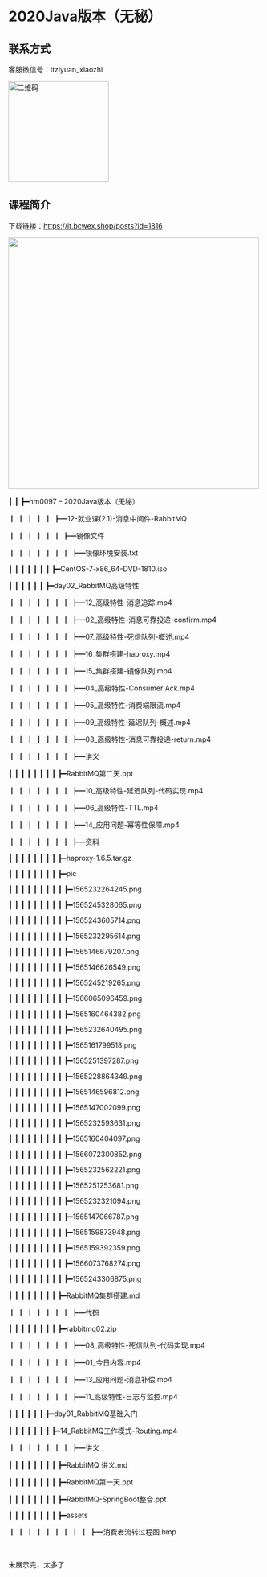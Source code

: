 # 2020Java版本（无秘）

## 联系方式

客服微信号：itziyuan_xiaozhi

<img src="https://ziyuanyun.oss-cn-guangzhou.aliyuncs.com/common/20240614073449/666b82192834a.jpg" width="200" height="200" alt="二维码">

## 课程简介

下载链接：https://it.bcwex.shop/posts?id=1816

<img src="https://ziyuanyun.oss-cn-guangzhou.aliyuncs.com/yun/20240515183541/66448ffd011c0.jpg" width="500" alt="">

  ┃ ┃ ┣━hm0097 &#8211; 2020Java版本（无秘）

 ┃ ┃ ┃ ┃ ┃ ┣━12-就业课(2.1)-消息中间件-RabbitMQ

 ┃ ┃ ┃ ┃ ┃ ┃ ┣━镜像文件

 ┃ ┃ ┃ ┃ ┃ ┃ ┃ ┣━镜像环境安装.txt

 ┃ ┃ ┃ ┃ ┃ ┃ ┃ ┣━CentOS-7-x86_64-DVD-1810.iso

 ┃ ┃ ┃ ┃ ┃ ┃ ┣━day02_RabbitMQ高级特性

 ┃ ┃ ┃ ┃ ┃ ┃ ┃ ┣━12_高级特性-消息追踪.mp4

 ┃ ┃ ┃ ┃ ┃ ┃ ┃ ┣━02_高级特性-消息可靠投递-confirm.mp4

 ┃ ┃ ┃ ┃ ┃ ┃ ┃ ┣━07_高级特性-死信队列-概述.mp4

 ┃ ┃ ┃ ┃ ┃ ┃ ┃ ┣━16_集群搭建-haproxy.mp4

 ┃ ┃ ┃ ┃ ┃ ┃ ┃ ┣━15_集群搭建-镜像队列.mp4

 ┃ ┃ ┃ ┃ ┃ ┃ ┃ ┣━04_高级特性-Consumer Ack.mp4

 ┃ ┃ ┃ ┃ ┃ ┃ ┃ ┣━05_高级特性-消费端限流.mp4

 ┃ ┃ ┃ ┃ ┃ ┃ ┃ ┣━09_高级特性-延迟队列-概述.mp4

 ┃ ┃ ┃ ┃ ┃ ┃ ┃ ┣━03_高级特性-消息可靠投递-return.mp4

 ┃ ┃ ┃ ┃ ┃ ┃ ┃ ┣━讲义

 ┃ ┃ ┃ ┃ ┃ ┃ ┃ ┃ ┣━RabbitMQ第二天.ppt

 ┃ ┃ ┃ ┃ ┃ ┃ ┃ ┣━10_高级特性-延迟队列-代码实现.mp4

 ┃ ┃ ┃ ┃ ┃ ┃ ┃ ┣━06_高级特性-TTL.mp4

 ┃ ┃ ┃ ┃ ┃ ┃ ┃ ┣━14_应用问题-幂等性保障.mp4

 ┃ ┃ ┃ ┃ ┃ ┃ ┃ ┣━资料

 ┃ ┃ ┃ ┃ ┃ ┃ ┃ ┃ ┣━haproxy-1.6.5.tar.gz

 ┃ ┃ ┃ ┃ ┃ ┃ ┃ ┃ ┣━pic

 ┃ ┃ ┃ ┃ ┃ ┃ ┃ ┃ ┃ ┣━1565232264245.png

 ┃ ┃ ┃ ┃ ┃ ┃ ┃ ┃ ┃ ┣━1565245328065.png

 ┃ ┃ ┃ ┃ ┃ ┃ ┃ ┃ ┃ ┣━1565243605714.png

 ┃ ┃ ┃ ┃ ┃ ┃ ┃ ┃ ┃ ┣━1565232295614.png

 ┃ ┃ ┃ ┃ ┃ ┃ ┃ ┃ ┃ ┣━1565146679207.png

 ┃ ┃ ┃ ┃ ┃ ┃ ┃ ┃ ┃ ┣━1565146626549.png

 ┃ ┃ ┃ ┃ ┃ ┃ ┃ ┃ ┃ ┣━1565245219265.png

 ┃ ┃ ┃ ┃ ┃ ┃ ┃ ┃ ┃ ┣━1566065096459.png

 ┃ ┃ ┃ ┃ ┃ ┃ ┃ ┃ ┃ ┣━1565160464382.png

 ┃ ┃ ┃ ┃ ┃ ┃ ┃ ┃ ┃ ┣━1565232640495.png

 ┃ ┃ ┃ ┃ ┃ ┃ ┃ ┃ ┃ ┣━1565161799518.png

 ┃ ┃ ┃ ┃ ┃ ┃ ┃ ┃ ┃ ┣━1565251397287.png

 ┃ ┃ ┃ ┃ ┃ ┃ ┃ ┃ ┃ ┣━1565228864349.png

 ┃ ┃ ┃ ┃ ┃ ┃ ┃ ┃ ┃ ┣━1565146596812.png

 ┃ ┃ ┃ ┃ ┃ ┃ ┃ ┃ ┃ ┣━1565147002099.png

 ┃ ┃ ┃ ┃ ┃ ┃ ┃ ┃ ┃ ┣━1565232593631.png

 ┃ ┃ ┃ ┃ ┃ ┃ ┃ ┃ ┃ ┣━1565160404097.png

 ┃ ┃ ┃ ┃ ┃ ┃ ┃ ┃ ┃ ┣━1566072300852.png

 ┃ ┃ ┃ ┃ ┃ ┃ ┃ ┃ ┃ ┣━1565232562221.png

 ┃ ┃ ┃ ┃ ┃ ┃ ┃ ┃ ┃ ┣━1565251253681.png

 ┃ ┃ ┃ ┃ ┃ ┃ ┃ ┃ ┃ ┣━1565232321094.png

 ┃ ┃ ┃ ┃ ┃ ┃ ┃ ┃ ┃ ┣━1565147066787.png

 ┃ ┃ ┃ ┃ ┃ ┃ ┃ ┃ ┃ ┣━1565159873948.png

 ┃ ┃ ┃ ┃ ┃ ┃ ┃ ┃ ┃ ┣━1565159392359.png

 ┃ ┃ ┃ ┃ ┃ ┃ ┃ ┃ ┃ ┣━1566073768274.png

 ┃ ┃ ┃ ┃ ┃ ┃ ┃ ┃ ┃ ┣━1565243306875.png

 ┃ ┃ ┃ ┃ ┃ ┃ ┃ ┃ ┣━RabbitMQ集群搭建.md

 ┃ ┃ ┃ ┃ ┃ ┃ ┃ ┣━代码

 ┃ ┃ ┃ ┃ ┃ ┃ ┃ ┃ ┣━rabbitmq02.zip

 ┃ ┃ ┃ ┃ ┃ ┃ ┃ ┣━08_高级特性-死信队列-代码实现.mp4

 ┃ ┃ ┃ ┃ ┃ ┃ ┃ ┣━01_今日内容.mp4

 ┃ ┃ ┃ ┃ ┃ ┃ ┃ ┣━13_应用问题-消息补偿.mp4

 ┃ ┃ ┃ ┃ ┃ ┃ ┃ ┣━11_高级特性-日志与监控.mp4

 ┃ ┃ ┃ ┃ ┃ ┃ ┣━day01_RabbitMQ基础入门

 ┃ ┃ ┃ ┃ ┃ ┃ ┃ ┣━14_RabbitMQ工作模式-Routing.mp4

 ┃ ┃ ┃ ┃ ┃ ┃ ┃ ┣━讲义

 ┃ ┃ ┃ ┃ ┃ ┃ ┃ ┃ ┣━RabbitMQ 讲义.md

 ┃ ┃ ┃ ┃ ┃ ┃ ┃ ┃ ┣━RabbitMQ第一天.ppt

 ┃ ┃ ┃ ┃ ┃ ┃ ┃ ┃ ┣━RabbitMQ-SpringBoot整合.ppt

 ┃ ┃ ┃ ┃ ┃ ┃ ┃ ┃ ┣━assets

 ┃ ┃ ┃ ┃ ┃ ┃ ┃ ┃ ┃ ┣━消费者流转过程图.bmp

 &nbsp;

 未展示完，太多了

  